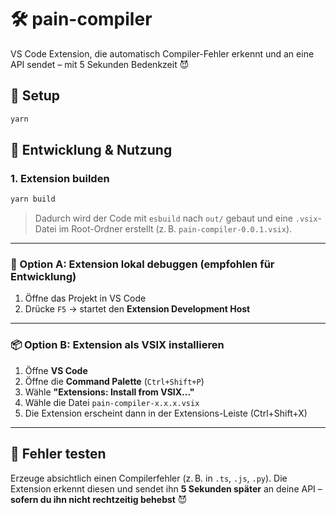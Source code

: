 
# 🛠 pain-compiler

VS Code Extension, die automatisch Compiler-Fehler erkennt und an eine API sendet – mit 5 Sekunden Bedenkzeit 😈

## 🔧 Setup

```bash
yarn
```

## 🚀 Entwicklung & Nutzung

### 1. Extension builden

```bash
yarn build
```

> Dadurch wird der Code mit `esbuild` nach `out/` gebaut
> und eine `.vsix`-Datei im Root-Ordner erstellt (z. B. `pain-compiler-0.0.1.vsix`).

---

### 🔄 Option A: Extension lokal debuggen (empfohlen für Entwicklung)

1. Öffne das Projekt in VS Code
2. Drücke `F5` → startet den **Extension Development Host**

---

### 📦 Option B: Extension als VSIX installieren

1. Öffne **VS Code**
2. Öffne die **Command Palette** (`Ctrl+Shift+P`)
3. Wähle **"Extensions: Install from VSIX..."**
4. Wähle die Datei `pain-compiler-x.x.x.vsix`
5. Die Extension erscheint dann in der Extensions-Leiste (Ctrl+Shift+X)

---

## 🧪 Fehler testen

Erzeuge absichtlich einen Compilerfehler (z. B. in `.ts`, `.js`, `.py`).
Die Extension erkennt diesen und sendet ihn **5 Sekunden später** an deine API –
**sofern du ihn nicht rechtzeitig behebst** 😈

